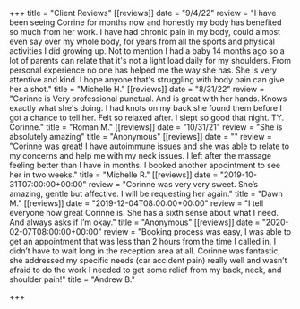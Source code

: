 +++
title = "Client Reviews"
[[reviews]]
date = "9/4/22"
review = "I have been seeing Corrine for months now and honestly my body has benefited so much from her work. I have had chronic pain in my body, could almost even say over my whole body, for years from all the sports and physical activities I did growing up. Not to mention I had a baby 14 months ago so a lot of parents can relate that it's not a light load daily for my shoulders. From personal experience no one has helped me the way she has. She is very attentive and kind. I hope anyone that's struggling with body pain can give her a shot."
title = "Michelle H."
[[reviews]]
date = "8/31/22"
review = "Corinne is Very professional punctual. And  is great with her hands. Knows exactly what she's doing. I had knots on my back she found them before I got a chance to tell her. Felt so relaxed after. I slept so good that night. TY. Corinne."
title = "Roman M."
[[reviews]]
date = "10/31/21"
review = "She is absolutely amazing"
title = "Anonymous"
[[reviews]]
date = ""
review = "Corinne was great! I have autoimmune issues and she was able to relate to my concerns and help me with my neck issues. I left after the massage feeling better than I have in months. I booked another appointment to see her in two weeks."
title = "Michelle R."
[[reviews]]
date = "2019-10-31T07:00:00+00:00"
review = "Corinne was very very sweet. She’s amazing, gentle but affective. I will be requesting her again."
title = "Dawn M."
[[reviews]]
date = "2019-12-04T08:00:00+00:00"
review = "I tell everyone how great Corinne is. She has a sixth sense about what I need. And always asks if I’m okay."
title = "Anonymous"
[[reviews]]
date = "2020-02-07T08:00:00+00:00"
review = "Booking process was easy, I was able to get an appointment that was less than 2 hours from the time I called in. I didn’t have to wait long in the reception area at all. Corinne was fantastic, she addressed my specific needs (car accident pain) really well and wasn’t afraid to do the work I needed to get some relief from my back, neck, and shoulder pain!"
title = "Andrew B."

+++
